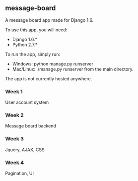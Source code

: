 ## message-board

A message board app made for Django 1.6.

To use this app, you will need:
* Django 1.6.*
* Python 2.7.*

To run the app, simply run:
* Windows: python manage.py runserver
* Mac/Linux: ./manage.py runserver
from the main directory.

The app is not currently hosted anywhere.


### Week 1
User account system
### Week 2
Message board backend
### Week 3
Jquery, AJAX, CSS
### Week 4
Pagination, UI